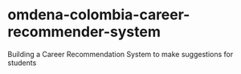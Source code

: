 # omdena-colombia-career-recommender-system
Building a Career Recommendation System to make suggestions for students
